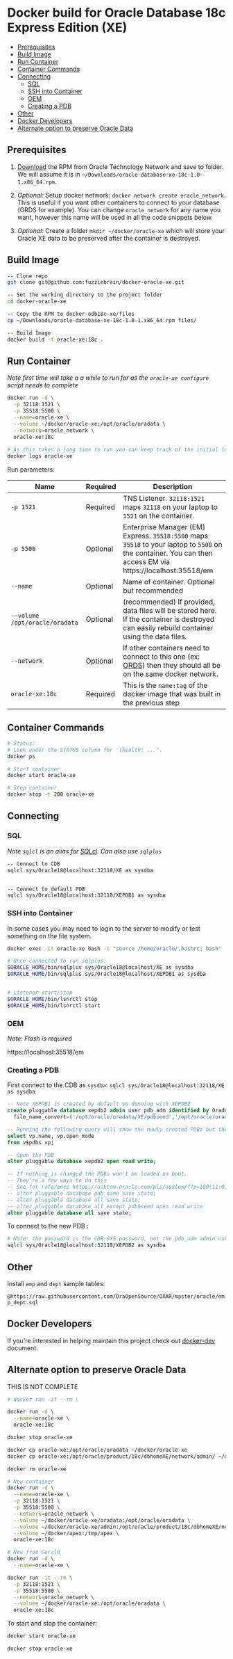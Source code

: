 # Docker build for Oracle Database 18c Express Edition (XE)

<!-- TOC depthFrom:2 -->

- [Prerequisites](#prerequisites)
- [Build Image](#build-image)
- [Run Container](#run-container)
- [Container Commands](#container-commands)
- [Connecting](#connecting)
  - [SQL](#sql)
  - [SSH into Container](#ssh-into-container)
  - [OEM](#oem)
  - [Creating a PDB](#creating-a-pdb)
- [Other](#other)
- [Docker Developers](#docker-developers)
- [Alternate option to preserve Oracle Data](#alternate-option-to-preserve-oracle-data)

<!-- /TOC -->

## Prerequisites

1. [Download](https://www.oracle.com/technetwork/database/database-technologies/express-edition/downloads/index.html) the RPM from Oracle Technology Network and save to folder. We will assume it is in `~/Downloads/oracle-database-xe-18c-1.0-1.x86_64.rpm`.

1. _Optional:_ Setup docker network: `docker network create oracle_network`. This is useful if you want other containers to connect to your database (ORDS for example). You can change `oracle_network` for any name you want, however this name will be used in all the code snippets below. 

1. _Optional:_ Create a folder `mkdir ~/docker/oracle-xe` which will store your Oracle XE data to be preserved after the container is destroyed.

## Build Image

```bash
-- Clone repo
git clone git@github.com:fuzziebrain/docker-oracle-xe.git

-- Set the working directory to the project folder
cd docker-oracle-xe

-- Copy the RPM to docker-odb18c-xe/files
cp ~/Downloads/oracle-database-xe-18c-1.0-1.x86_64.rpm files/

-- Build Image
docker build -t oracle-xe:18c .
```

## Run Container

_Note first time will take a a while to run for as the `oracle-xe configure` script needs to complete_

```bash
docker run -d \
  -p 32118:1521 \
  -p 35518:5500 \
  --name=oracle-xe \
  --volume ~/docker/oracle-xe:/opt/oracle/oradata \
  --network=oracle_network \
  oracle-xe:18c
  
# As this takes a long time to run you can keep track of the initial installation by running:
docker logs oracle-xe
```

Run parameters:

Name | Required | Description 
--- | --- | ---
`-p 1521`| Required | TNS Listener. `32118:1521` maps `32118` on your laptop to `1521` on the container.
`-p 5500`| Optional | Enterprise Manager (EM) Express. `35518:5500` maps `35518` to your laptop to `5500` on the container. You can then access EM via https://localhost:35518/em 
`--name` | Optional | Name of container. Optional but recommended
`--volume /opt/oracle/oradata` | Optional | (recommended) If provided, data files will be stored here. If the container is destroyed can easily rebuild container using the data files.
`--network` | Optional | If other containers need to connect to this one (ex: [ORDS](https://github.com/martindsouza/docker-ords)) then they should all be on the same docker network.
`oracle-xe:18c` | Required | This is the `name:tag` of the docker image that was built in the previous step

## Container Commands

```bash
# Status:
# Look under the STATUS column for "(health: ...".
docker ps

# Start container
docker start oracle-xe

# Stop container
docker stop -t 200 oracle-xe
```

## Connecting

### SQL

_Note `sqlcl` is an alias for [SQLcl](https://www.oracle.com/database/technologies/appdev/sqlcl.html). Can also use `sqlplus`_

```bash
-- Connect to CDB
sqlcl sys/Oracle18@localhost:32118/XE as sysdba


-- Connect to default PDB
sqlcl sys/Oracle18@localhost:32118/XEPDB1 as sysdba

```

### SSH into Container

In some cases you may need to login to the server to modify or test something on the file system.

```bash
docker exec -it oracle-xe bash -c "source /home/oracle/.bashrc; bash"

# Once connected to run sqlplus:
$ORACLE_HOME/bin/sqlplus sys/Oracle18@localhost/XE as sysdba
$ORACLE_HOME/bin/sqlplus sys/Oracle18@localhost/XEPDB1 as sysdba


# Listener start/stop
$ORACLE_HOME/bin/lsnrctl stop
$ORACLE_HOME/bin/lsnrctl start
```

### OEM

_Note: Flash is required_</br>

https://localhost:35518/em

### Creating a PDB

First connect to the CDB as `sysdba`: `sqlcl sys/Oracle18@localhost:32118/XE as sysdba`

```sql
-- Note XEPDB1 is created by default so demoing with XEPDB2
create pluggable database xepdb2 admin user pdb_adm identified by Oradoc_db1
  file_name_convert=('/opt/oracle/oradata/XE/pdbseed','/opt/oracle/oradata/XE/XEPDB2');

-- Running the following query will show the newly created PDBs but they are not open for Read Write:
select vp.name, vp.open_mode
from v$pdbs vp;

-- Open the PDB
alter pluggable database xepdb2 open read write;

-- If nothing is changed the PDBs won't be loaded on boot.
-- They're a few ways to do this
-- See for reference https://asktom.oracle.com/pls/asktom/f?p=100:11:0::::P11_QUESTION_ID:9531671900346425939
-- alter pluggable database pdb_name save state;
-- alter pluggable database all save state;
-- alter pluggable database all except pdb$seed open read write
alter pluggable database all save state;
```

To connect to the new PDB :

```bash
# Note: the password is the CDB SYS password, not the pdb_adm admin user
sqlcl sys/Oracle18@localhost:32118/XEPDB2 as sysdba
```

## Other

Install `emp` and `dept` sample tables:</br>

`@https://raw.githubusercontent.com/OraOpenSource/OXAR/master/oracle/emp_dept.sql`

## Docker Developers

If you're interested in helping maintain this project check out [docker-dev](docker-dev.md) document.


## Alternate option to preserve Oracle Data

THIS IS NOT COMPLETE

```bash
# docker run -it --rm \

docker run -d \
  --name=oracle-xe \
  oracle-xe:18c

docker stop oracle-xe

docker cp oracle-xe:/opt/oracle/oradata ~/docker/oracle-xe
docker cp oracle-xe:/opt/oracle/product/18c/dbhomeXE/network/admin/ ~/docker/oracle-xe

docker rm oracle-xe

# New container
docker run -d \
  --name=oracle-xe \
  -p 32118:1521 \
  -p 35518:5500 \
  --network=oracle_network \
  --volume ~/docker/oracle-xe/oradata:/opt/oracle/oradata \
  --volume ~/docker/oracle-xe/admin:/opt/oracle/product/18c/dbhomeXE/network/admin/ \
  --volume ~/docker/apex:/tmp/apex \
  oracle-xe:18c

# New from Gerald
docker run -d \
  --name=oracle-xe \

docker run -it --rm \
  -p 32118:1521 \
  -p 35518:5500 \
  --network=oracle_network \
  --volume ~/docker/oracle-xe:/opt/oracle/oradata \
  oracle-xe:18c

```

To start and stop the container:

```bash
docker start oracle-xe

docker stop oracle-xe
```